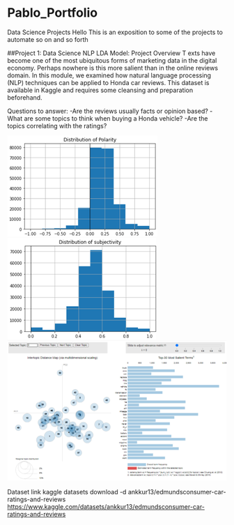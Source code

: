 # Pablo_Portfolio
Data Science Projects
Hello This is an exposition to some of the projects to automate so on and so forth


##Project 1: Data Science NLP LDA Model: Project Overview
T
exts have become one of the most ubiquitous forms of marketing data in the digital economy. Perhaps nowhere is this more salient than in the online reviews domain. In this module, we examined how natural language processing (NLP) techniques can be applied to Honda car reviews. This dataset is available in Kaggle and requires some cleansing and preparation beforehand.

Questions to answer:
-Are the reviews usually facts or opinion based?
-What are some topics to think when buying a Honda vehicle?
-Are the topics correlating with the ratings?

![](https://github.com/pescoto0325/Pablo_Portfolio/blob/main/Polarity.png)
![](https://github.com/pescoto0325/Pablo_Portfolio/blob/main/Subjectivity.png)
![](https://github.com/pescoto0325/Pablo_Portfolio/blob/main/LDA.png)

Dataset link
kaggle datasets download -d ankkur13/edmundsconsumer-car-ratings-and-reviews
https://www.kaggle.com/datasets/ankkur13/edmundsconsumer-car-ratings-and-reviews
